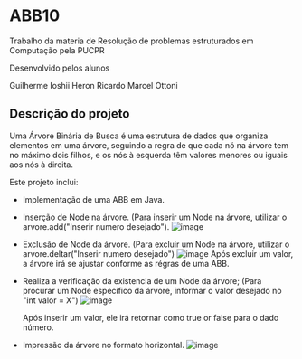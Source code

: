 # ABB10

Trabalho da materia de Resolução de problemas estruturados em Computação pela PUCPR

Desenvolvido pelos alunos

Guilherme Ioshii
Heron Ricardo
Marcel Ottoni

## Descrição do projeto

Uma Árvore Binária de Busca é uma estrutura de dados que organiza elementos em uma árvore, seguindo a regra de que cada nó na árvore tem no máximo dois filhos, e os nós à esquerda têm valores menores ou iguais aos nós à direita.

Este projeto inclui:

- Implementação de uma ABB em Java.
- Inserção de Node na árvore.
  (Para inserir um Node na árvore, utilizar o arvore.add("Inserir numero desejado").
  ![image](https://github.com/guiioshii/ABB10/assets/105391453/6db0ee62-0815-4c89-93a0-f8118c0ca1fa)
  
- Exclusão de Node da árvore.
  (Para excluir um Node na árvore, utilizar o arvore.deltar("Inserir numero desejado")
 ![image](https://github.com/guiioshii/ABB10/assets/105391453/d443b604-3fa0-41ff-adf4-a2e0210d3056)
  Após excluir um valor, a árvore irá se ajustar conforme as régras de uma ABB.

- Realiza a verificação da existencia de um Node da árvore;
  (Para procurar um Node específico da árvore, informar o valor desejado no "int valor = X")
  ![image](https://github.com/guiioshii/ABB10/assets/105391453/957eae53-cc95-4a6f-a31e-13d42b348ed1)
  
  Após inserir um valor, ele irá retornar como true or false para o dado número.
  
- Impressão da árvore no formato horizontal.
  ![image](https://github.com/guiioshii/ABB10/assets/105391453/b9112b59-facd-42b6-9ca8-374307d3a34e)
